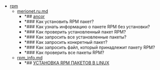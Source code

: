 - <a href = "F:\Node_projects\Node_Way\NBase\_Md\_Index\_Fedora\Containers\Intro_to_this\Common_this\rpm\cat.rpm\dir.rpm.md">rpm</a>
    - <a href = "F:\Node_projects\Node_Way\NBase\_Md\_Index\_Fedora\Containers\Intro_to_this\Common_this\rpm\merionet.ru.md">merionet.ru.md</a>
        - *## [ancor](https://wiki.merionet.ru/servernye-resheniya/30/rpm-ustanovka-i-ispolzovanie-v-linux/)
        - *### Как установить RPM пакет?
        - *### Как узнать информацию о пакете RPM без установки?
        - *### Как проверить установленный пакет RPM?
        - *### Как запросить все установленные пакеты?
        - *### Как запросить конкретный пакет?
        - *### Как запросить файл, который принадлежит пакету RPM?
        - *### Как проверить все пакеты RPM?
    - <a href = "F:\Node_projects\Node_Way\NBase\_Md\_Index\_Fedora\Containers\Intro_to_this\Common_this\rpm\rpm_info.md">rpm_info.md</a>
        - *## [УСТАНОВКА RPM ПАКЕТОВ В LINUX](https://losst.ru/ustanovka-rpm-paketov-v-linux)
